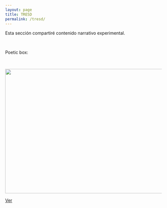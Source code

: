 ```yaml
---
layout: page
title: TRESD
permalink: /tresd/
---
```


Esta sección compartiré contenido narrativo experimental.
<p>&nbsp;</p>

Poetic box:<br>
<p>&nbsp;</p>

<img src="https://media.giphy.com/media/KorNcnaioL4YcQaMeU/giphy.gif" width="600" height="400" />

[Ver](https://cotton-pond-shaker.glitch.me/)

